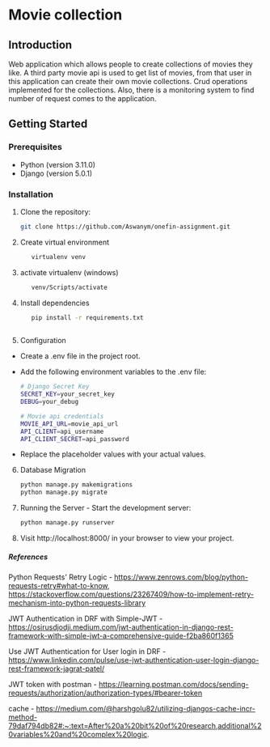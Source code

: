 # Movie collection

## Introduction

Web application which allows people to create collections of movies they like. 
A third party movie api is used to get list of movies, from that user in this 
application can create their own movie collections. Crud operations implemented for 
the collections. Also, there is a monitoring system to find number of request comes to the
application.

## Getting Started

### Prerequisites
- Python (version 3.11.0)
- Django (version 5.0.1)

### Installation

1. Clone the repository:
   ```bash
   git clone https://github.com/Aswanym/onefin-assignment.git
   
2. Create virtual environment
   ```bash
      virtualenv venv
   
3. activate virtualenv (windows)
   ```bash
      venv/Scripts/activate
   
4. Install dependencies
   ```bash
      pip install -r requirements.txt
      
   
5. Configuration
- Create a .env file in the project root. 
- Add the following environment variables to the .env file:

   ```bash
  # Django Secret Key
  SECRET_KEY=your_secret_key
  DEBUG=your_debug
  
  # Movie api credentials
  MOVIE_API_URL=movie_api_url
  API_CLIENT=api_username
  API_CLIENT_SECRET=api_password
  
- Replace the placeholder values with your actual values.

6. Database Migration
   ```bash
   python manage.py makemigrations
   python manage.py migrate
   
7. Running the Server - Start the development server:
   ```bash
   python manage.py runserver

8. Visit http://localhost:8000/ in your browser to view your project.


##### References

Python Requests' Retry Logic - https://www.zenrows.com/blog/python-requests-retry#what-to-know, https://stackoverflow.com/questions/23267409/how-to-implement-retry-mechanism-into-python-requests-library

JWT Authentication in DRF with Simple-JWT - https://osirusdjodji.medium.com/jwt-authentication-in-django-rest-framework-with-simple-jwt-a-comprehensive-guide-f2ba860f1365

Use JWT Authentication for User login in DRF - https://www.linkedin.com/pulse/use-jwt-authentication-user-login-django-rest-framework-jagrat-patel/

JWT token with postman - https://learning.postman.com/docs/sending-requests/authorization/authorization-types/#bearer-token

cache - https://medium.com/@harshgolu82/utilizing-djangos-cache-incr-method-79daf794db82#:~:text=After%20a%20bit%20of%20research,additional%20variables%20and%20complex%20logic.
